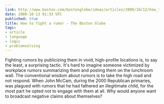 ```yaml
---
link: http://www.boston.com/bostonglobe/ideas/articles/2008/10/12/how_to_fight_a_rumor/?page=1
date: 2008-10-13 01:33 UTC
published: true
title: How to fight a rumor - The Boston Globe
tags:
- article
- language
- logic
- problemsolving
---
```


Fighting rumors by publicizing them in vivid, high-profile locations is, to say the least, a surprising tactic. It's hard to imagine someone victimized by workplace rumors summarizing them and posting them on the lunchroom wall. The conventional wisdom about rumors is to take the high road and not respond. When John McCain, during the 2000 Republican primaries, was plagued with rumors that he had fathered an illegitimate child, for the most part he opted not to engage with them at all. Why would anyone want to broadcast negative claims about themselves?
